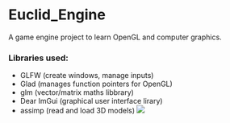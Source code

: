 # Euclid_Engine
A game engine project to learn OpenGL and computer graphics.
### Libraries used:
-	GLFW (create windows, manage inputs)
-	Glad (manages function pointers for OpenGL)
-	glm (vector/matrix maths libbrary)
-	Dear ImGui (graphical user interface lirary)
-	assimp (read and load 3D models)
![](https://github.com/developer-student-club-thapar/Euclid_Engine/blob/main/demo.gif)
